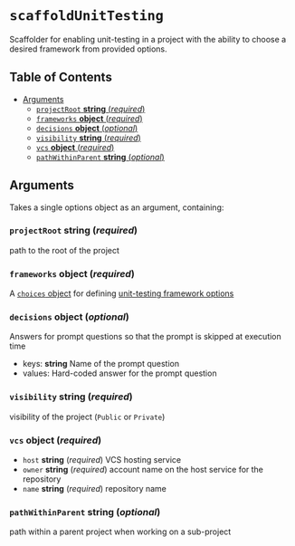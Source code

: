 # `scaffoldUnitTesting`

Scaffolder for enabling unit-testing in a project with the ability to choose a
desired framework from provided options.

## Table of Contents

* [Arguments](#arguments)
  * [`projectRoot` __string__ (_required_)](#projectroot-string-required)
  * [`frameworks` __object__ (_required_)](#frameworks-object-required)
  * [`decisions` __object__ (_optional_)](#decisions-object-optional)
  * [`visibility` __string__ (_required_)](#visibility-string-required)
  * [`vcs` __object__ (_required_)](#vcs-object-required)
  * [`pathWithinParent` __string__ (_optional_)](#pathwithinparent-string-optional)

## Arguments

Takes a single options object as an argument, containing:

### `projectRoot` __string__ (_required_)

path to the root of the project

### `frameworks` __object__ (_required_)

A [`choices` object](https://github.com/form8ion/javascript-core#choices-object-required)
for defining [unit-testing framework options](https://github.com/form8ion/awesome#unit-testing-frameworks)

### `decisions` __object__ (_optional_)

Answers for prompt questions so that the prompt is skipped at execution time

* keys: __string__ Name of the prompt question
* values: Hard-coded answer for the prompt question

### `visibility` __string__ (_required_)

visibility of the project (`Public` or `Private`)

### `vcs` __object__ (_required_)

* `host` __string__ (_required_)
  VCS hosting service
* `owner` __string__ (_required_)
  account name on the host service for the repository
* `name` __string__ (_required_)
  repository name

### `pathWithinParent` __string__ (_optional_)

path within a parent project when working on a sub-project

